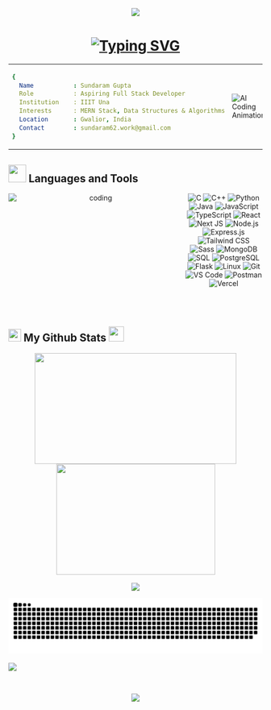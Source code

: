 <!-- Animated Header -->
<p align="center">
  <img src="https://capsule-render.vercel.app/api?type=waving&color=gradient&height=100&section=header&text=Hey+I'm+Sundaram+Gupta!👋&fontSize=30&fontAlignY=35&animation=twinkling"/>
</p>

<!-- Typing Animation -->
<h1 align="center">
  <a href="https://git.io/typing-svg">
    <img width="380" src="https://readme-typing-svg.demolab.com?font=Fira+Code&weight=600&size=25&duration=4000&pause=1000&color=6FA4FC&center=true&vCenter=true&random=false&width=650&lines=Passionate+Full+Stack+Developer;MERN+Stack;Open+Source+Contributor;Tech+Enthusiast" alt="Typing SVG" />
  </a>
</h1>

<table>
  <tr>
    <!-- Info Card -->
    <td>

```yaml
{
  Name           : Sundaram Gupta
  Role           : Aspiring Full Stack Developer
  Institution    : IIIT Una
  Interests      : MERN Stack, Data Structures & Algorithms
  Location       : Gwalior, India
  Contact        : sundaram62.work@gmail.com
}

```
</td>
<td>
<img src="https://user-images.githubusercontent.com/74038190/225813708-98b745f2-7d22-48cf-9150-083f1b00d6c9.gif" width="400" alt="AI Coding Animation"/>
</td>
</table> 

<!-- Tech Stack Badges -->
<h2 align="left">
  <img src="https://media.giphy.com/media/QssGEmpkyEOhBCb7e1/giphy.gif" width="35" height="35"/>
  Languages and Tools 
</h2>

<p align="center">
<img align="left" src="https://raw.githubusercontent.com/abhisheknaiidu/abhisheknaiidu/master/code.gif" alt="coding" height="200px" width="350px"/>

<div align="center">
  <img src="https://img.shields.io/badge/C-4B8BBE?style=for-the-badge&logo=c&logoColor=white" alt="C">
  <img src="https://img.shields.io/badge/C++-00599C?style=for-the-badge&logo=c%2B%2B&logoColor=white" alt="C++">
  <img src="https://img.shields.io/badge/Python-3776AB?style=for-the-badge&logo=python&logoColor=white" alt="Python">
  <img src="https://img.shields.io/badge/Java-F8981D?style=for-the-badge&logo=java&logoColor=white" alt="Java">
  <img src="https://img.shields.io/badge/JavaScript-F7DF1E?style=for-the-badge&logo=javascript&logoColor=black" alt="JavaScript">
  <img src="https://img.shields.io/badge/TypeScript-3178C6?style=for-the-badge&logo=typescript&logoColor=white" alt="TypeScript">
  <img src="https://img.shields.io/badge/React-61DAFB?style=for-the-badge&logo=react&logoColor=black" alt="React">
  <img src="https://img.shields.io/badge/Next-black?style=for-the-badge&logo=next.js&logoColor=white" alt="Next JS">
  <img src="https://img.shields.io/badge/Node.js-339933?style=for-the-badge&logo=node.js&logoColor=white" alt="Node.js">
  <img src="https://img.shields.io/badge/Express.js-000000?style=for-the-badge&logo=express&logoColor=white" alt="Express.js">
  <img src="https://img.shields.io/badge/Tailwind%20CSS-06B6D4?style=for-the-badge&logo=tailwind-css&logoColor=white" alt="Tailwind CSS">
  <img src="https://img.shields.io/badge/Sass-CC6699?style=for-the-badge&logo=sass&logoColor=white" alt="Sass">
  <img src="https://img.shields.io/badge/MongoDB-47A248?style=for-the-badge&logo=mongodb&logoColor=white" alt="MongoDB">
  <img src="https://img.shields.io/badge/SQL-4479A1?style=for-the-badge&logo=mysql&logoColor=white" alt="SQL">
  <img src="https://img.shields.io/badge/PostgreSQL-336791?style=for-the-badge&logo=postgresql&logoColor=white" alt="PostgreSQL">
  <img src="https://img.shields.io/badge/Flask-000000?style=for-the-badge&logo=flask&logoColor=white" alt="Flask">
  <img src="https://img.shields.io/badge/Linux-FCC624?style=for-the-badge&logo=linux&logoColor=black" alt="Linux">
  <img src="https://img.shields.io/badge/Git-F05032?style=for-the-badge&logo=git&logoColor=white" alt="Git">
  <img src="https://img.shields.io/badge/VS%20Code-0078D4?style=for-the-badge&logo=visual-studio-code&logoColor=white" alt="VS Code">
  <img src="https://img.shields.io/badge/Postman-FF6C37?style=for-the-badge&logo=postman&logoColor=white" alt="Postman">
  <img src="https://img.shields.io/badge/Vercel-000000?style=for-the-badge&logo=vercel&logoColor=white" alt="Vercel">
</div>
</p>

<br><br>

<!-- Github Stats -->
<h2 align="left">
  <img src="https://www.svgrepo.com/show/475654/github-color.svg" width="25px" height="25px"> 
  My Github Stats 
  <img src="https://media.tenor.com/LSHKMiRdLggAAAAi/statistics-trending-up.gif" width="30px" height="30px">
</h2>

<div align="center">
  <img align="center" src="https://github-readme-stats.vercel.app/api?username=Sundaram-65&show_icons=true&locale=en&theme=transparent&show_icons=true" height="220px" width="400px"/>
  <img align="center" src="https://github-readme-stats.vercel.app/api/top-langs?username=Sundaram-65&show_icons=true&locale=en&layout=compact&theme=transparent&show_icons=true" height="220px" width="315px"/>
</div>

<p align="center">
  <img align="center" src="https://github-readme-streak-stats.herokuapp.com/?user=Sundaram-65&theme=transparent&show_icons=true" height="200px"/>
</p>

<!-- Snake Animation -->
<p align="center">
  <img src="https://github.com/Sundaram-65/Sundaram-65/blob/output/github-snake.svg" alt="GitHub Snake">
</p>

<!-- Activity Graph -->
<p>
  <img align="center" src="https://github-readme-activity-graph.vercel.app/graph?username=Sundaram-65&bg_color=020200&color=1f77b4&line=007acc&point=4c99cc&area=true&hide_border=true"/>
</p>

<!-- Footer -->
<br>
<div>
  <p align="center">
    <img src="https://capsule-render.vercel.app/api?type=waving&color=gradient&height=100&text=Thanks%20For%20Visiting&section=footer"/>
  </p>
</div>
